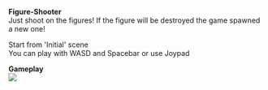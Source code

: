 **Figure-Shooter**
<br/>
Just shoot on the figures! If the figure will be destroyed the game spawned a new one!

Start from 'Initial' scene
<br/>You can play with WASD and Spacebar or use Joypad

**Gameplay**
<br/>
<img src="gameplay.gif">